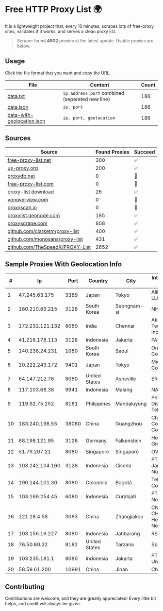 
# Free HTTP Proxy List 🌍

It is a lightweight project that, every 10 minutes, scrapes lots of free-proxy sites, validates if it works, and serves a clean proxy list.


> Scraper found **4802** proxies at the latest update. Usable proxies are below.

## Usage

Click the file format that you want and copy the URL.


|File|Content|Count|
|----|-------|-----|
|[data.txt](https://raw.githubusercontent.com/themiralay/Proxy-List-World/master/data.txt)|`ip_address:port` combined (seperated new line)|186|
|[data.json](https://raw.githubusercontent.com/themiralay/Proxy-List-World/master/data.json)|`ip, port`|186|
|[data-with-geolocation.json](https://raw.githubusercontent.com/themiralay/Proxy-List-World/master/data-with-geolocation.json)|`ip, port, geolocation`|186|

## Sources

|Source|Found Proxies|Succeed|
|------|-------------|-------|
|[free-proxy-list.net](https://free-proxy-list.net)|300|✅|
|[us-proxy.org](https://www.us-proxy.org)|200|✅|
|[proxydb.net](http://proxydb.net)|0|🚫|
|[free-proxy-list.com](https://free-proxy-list.com/?page=&port=&type%5B%5D=http&type%5B%5D=https&up_time=0&search=Search)|0|🚫|
|[proxy-list.download](https://www.proxy-list.download/HTTP)|26|✅|
|[vpnoverview.com](https://vpnoverview.com/privacy/anonymous-browsing/free-proxy-servers)|0|🚫|
|[proxyscan.io](https://www.proxyscan.io)|0|🚫|
|[proxylist.geonode.com](https://proxylist.geonode.com/api/proxy-list?limit=300&page=1&sort_by=lastChecked&sort_type=desc&protocols=http,https)|185|✅|
|[proxyscrape.com](https://api.proxyscrape.com/v2/?request=displayproxies&protocol=http&timeout=10000&country=all&ssl=all&anonymity=all)|608|✅|
|[github.com/clarketm/proxy-list](https://raw.githubusercontent.com/clarketm/proxy-list/master/proxy-list-raw.txt)|400|✅|
|[github.com/monosans/proxy-list](https://raw.githubusercontent.com/monosans/proxy-list/main/proxies/http.txt)|431|✅|
|[github.com/TheSpeedX/PROXY-List](https://raw.githubusercontent.com/TheSpeedX/PROXY-List/master/http.txt)|2652|✅|


## Sample Proxies With Geolocation Info

|#|Ip|Port|Country|City|Internet Service Provider|
|-|--|----|-------|----|-------------------------|
|1|47.245.63.175|3389|Japan|Tokyo|Alibaba Cloud LLC|
|2|180.210.89.215|3128|South Korea|Seongnam-si|NHNCLOUD|
|3|172.232.121.132|8080|India|Chennai|Akamai Technologies, Inc.|
|4|41.216.178.113|3128|Indonesia|Jakarta|FASTHOSTING|
|5|140.238.24.231|1080|South Korea|Seoul|Oracle Corporation|
|6|20.222.243.172|9401|Japan|Tokyo|Microsoft Corporation|
|7|64.147.212.78|8080|United States|Asheville|ERC Broadband|
|8|117.103.68.38|9941|Indonesia|Malang|NARATEL|
|9|119.92.75.252|8181|Philippines|Mandaluyong|Philippine Long Distance Telephone Co.|
|10|183.240.196.55|38080|China|Guangzhou|China Mobile Communications Corporation|
|11|88.198.121.95|3128|Germany|Falkenstein|Hetzner Online GmbH|
|12|51.79.207.21|8080|Singapore|Singapore|OVH SAS|
|13|103.242.104.160|3128|Indonesia|Ciseda|PT Lintas Jaringan Nusantara|
|14|190.144.101.30|8080|Colombia|Bogotá|Telmex Colombia S.A.|
|15|103.169.254.45|6080|Indonesia|Curahjati|PT Master Star Network|
|16|121.28.4.58|3083|China|Zhangjiakou|CNC Group CHINA169 Hebei Province Network|
|17|103.156.16.227|8080|Indonesia|Jatibarang|RSTNET|
|18|76.50.80.32|8182|United States|Tarzana|Spectrum|
|19|103.235.181.1|8080|Indonesia|Jakarta|PT Top Class Universal|
|20|58.59.61.200|10991|China|Jinan|Chinanet|



## Contributing

Contributions are welcome, and they are greatly appreciated! Every
little bit helps, and credit will always be given.

